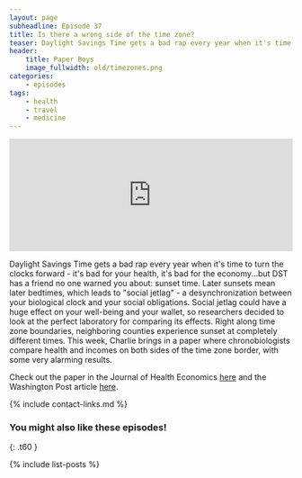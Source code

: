 ```yaml
---
layout: page
subheadline: Episode 37
title: Is there a wrong side of the time zone?
teaser: Daylight Savings Time gets a bad rap every year when it's time to turn the clocks forward, but DST has a friend no one warned you about... 
header:
    title: Paper Boys
    image_fullwidth: old/timezones.png
categories:
    - episodes
tags:
    - health
    - travel
    - medicine
---
```


<iframe src="https://pinecast.com/player/0f650462-6701-4c50-8ddc-1c8db50d729f?theme=thick" seamless height="200" style="border:0" class="pinecast-embed" frameborder="0" width="100%"></iframe>

Daylight Savings Time gets a bad rap every year when it's time to turn the clocks forward - it's bad for your health, it's bad for the economy...but DST has a friend no one warned you about: sunset time. Later sunsets mean later bedtimes, which leads to "social jetlag" - a desynchronization between your biological clock and your social obligations. Social jetlag could have a huge effect on your well-being and your wallet, so researchers decided to look at the perfect laboratory for comparing its effects. Right along time zone boundaries, neighboring counties experience sunset at completely different times. This week, Charlie brings in a paper where chronobiologists compare health and incomes on both sides of the time zone border, with some very alarming results.

Check out the paper in the Journal of Health Economics [here](https://www.sciencedirect.com/science/article/pii/S0167629618309718) and the Washington Post article [here](https://www.washingtonpost.com/business/2019/04/19/how-living-wrong-side-time-zone-can-be-hazardous-your-health/?utm_source=pocket-newtab&utm_term=.c5210b75a1e8).

{% include contact-links.md %}


### You might also like these episodes!
{: .t60 }

{% include list-posts %}
